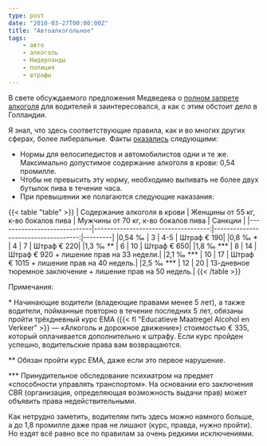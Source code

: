 ```yaml
---
type: post
date: "2010-03-27T00:00:00Z"
title: "Автоалкогольное"
tags:
    - авто
    - алкоголь
    - Нидерланды
    - полиция
    - штрафы
---
```


В свете обсуждаемого предложения Медведева о [полном запрете алкоголя](http://www.rian.ru/politics/20100327/216743774.html) для водителей я заинтересовался, а как с этим обстоит дело в Голландии.

Я знал, что здесь соответствующие правила, как и во многих других сферах, более либеральные. Факты [оказались](http://www.apporte.nl/alcohol-faq.html) следующими:

<!--more-->

* Нормы для велосипедистов и автомобилистов одни и те же. Максимально допустимое содержание алкоголя в крови: 0,54 промилле.
* Чтобы не превысить эту норму, необходимо выпивать не более двух бутылок пива в течение часа.
* При превышении же полагаются следующие наказания:

{{< table "table" >}}
| Содержание алкоголя в крови | Женщины от 55 кг, к-во бокалов пива | Мужчины от 70 кг, к-во бокалов пива | Санкции |
|-----------------------------|------------------------------------:|------------------------------------:|---------|
|0,54 ‰                       | 3                                   | 4-5  | Штраф € 190|
|0,8 ‰ *                      | 4                                   | 7    | Штраф € 220|
|1,3 ‰ **                     | 6                                   | 10   | Штраф € 650|
|1,8 ‰ ***                    | 8                                   | 14   | Штраф € 920 + лишение прав на 33 недели.|
|2,1 ‰ ***                    | 10                                  | 17   | Штраф € 1015 + лишение прав на 40 недель.|
|2,5 ‰ ***                    | 12                                  | 20   | 13-дневное тюремное заключение + лишение прав на 50 недель.|
{{< /table >}}

Примечания:

\* Начинающие водители (владеющие правами менее 5 лет), а также водители, пойманные повторно в течение последних 5 лет, обязаны пройти трёхдневный курс EMA ({{< fl "Educatieve Maatregel Alcohol en Verkeer" >}} — «Алкоголь и дорожное движение») стоимостью € 335, который оплачивается дополнительно к штрафу. Если курс пройден успешно, водительские права вам возвращаются.

\*\* Обязан пройти курс EMA, даже если это первое нарушение.

\*\*\* Принудительное обследование психиатром на предмет «способности управлять транспортом». На основании его заключения CBR (организация, определяющая возможность выдачи прав) может объявить права недействительными.

Как нетрудно заметить, водителям пить здесь можно намного больше, а до 1,8 промилле даже прав не лишают (курс, правда, нужно пройти). Но ездят всё равно все по правилам за очень редкими исключениями.
